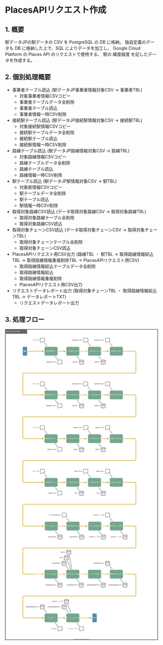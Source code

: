 # PlacesAPIリクエスト作成

## 1. 概要
駅データJPの駅データの CSV を PostgreSQL の DB に格納。
独自定義のデータも DB に格納した上で、SQL によりデータを加工し、
Google Cloud Platform の Places API のリクエストで使用する、
駅の 緯度経度 を記したデータを作成する。

## 2. 個別処理概要

- 事業者テーブル読込 (駅データJP事業者情報対象CSV → 事業者TBL)
  - 対象事業者情報CSVコピー
  - 事業者テーブルデータ全削除
  - 事業者テーブル読込
  - 事業者情報一時CSV削除
- 接続駅テーブル読込 (駅データJP接続駅情報対象CSV → 接続駅TBL)
  - 対象接続駅情報CSVコピー
  - 接続駅テーブルデータ全削除
  - 接続駅テーブル読込
  - 接続駅情報一時CSV削除
- 路線テーブル読込 (駅データJP路線情報対象CSV → 路線TBL)
  - 対象路線情報CSVコピー
  - 路線テーブルデータ全削除
  - 路線テーブル読込
  - 路線情報一時CSV削除
- 駅テーブル読込 (駅データJP駅情報対象CSV → 駅TBL)
  - 対象駅情報CSVコピー
  - 駅テーブルデータ全削除
  - 駅テーブル読込
  - 駅情報一時CSV削除
- 取得対象路線CSV読込 (データ取得対象路線CSV → 取得対象路線TBL)
  - 取得対象路線テーブル全削除
  - 取得対象路線CSV読込
- 取得対象チェーンCSV読込 (データ取得対象チェーンCSV → 取得対象チェーンTBL)
  - 取得対象チェーンテーブル全削除
  - 取得対象チェーンCSV読込
- PlacesAPIリクエスト用CSV出力 (路線TBL ・ 駅TBL → 取得路線情報絞込TBL → 取得路線情報重複削除TBL → PlacesAPIリクエスト用CSV)
  - 取得路線情報絞込テーブルデータ全削除
  - 取得路線情報絞込
  - 取得路線情報重複削除
  - PlacesAPIリクエスト用CSV出力
- リクエストデータレポート出力 (取得対象チェーンTBL ・ 取得路線情報絞込TBL → データレポートTXT)
  - リクエストデータレポート出力


## 3. 処理フロー

![](01510201_PlacesAPIリクエスト作成_処理フロー図.drawio.svg)

